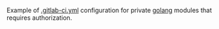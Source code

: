 Example of [.gitlab-ci.yml](https://docs.gitlab.com/ee/ci/yaml/gitlab_ci_yaml.html) configuration for private [golang](https://go.dev/) modules that requires authorization.
